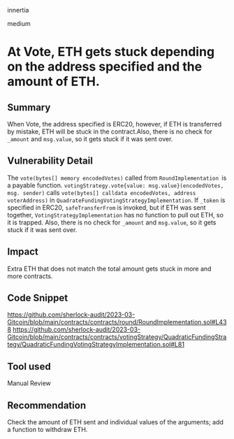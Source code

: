 innertia

medium

# At Vote, ETH gets stuck depending on the address specified and the amount of ETH.

## Summary
When Vote, the address specified is ERC20, however, if ETH is transferred by mistake, ETH will be stuck in the contract.Also, there is no check for `_amount` and `msg.value`, so it gets stuck if it was sent over.
## Vulnerability Detail
The `vote(bytes[] memory encodedVotes)` called from `RoundImplementation `is a payable function. `votingStrategy.vote{value: msg.value}(encodedVotes, msg. sender)` calls `vote(bytes[] calldata encodedVotes, address voterAddress)` in `QuadrateFundingVotingStrategyImplementation`.
If `_token` is specified in ERC20, `safeTransferFrom` is invoked, but if ETH was sent together, `VotingStrategyImplementation` has no function to pull out ETH, so it is trapped.
Also, there is no check for `_amount` and `msg.value`, so it gets stuck if it was sent over.
## Impact
Extra ETH that does not match the total amount gets stuck in more and more contracts.
## Code Snippet
https://github.com/sherlock-audit/2023-03-Gitcoin/blob/main/contracts/contracts/round/RoundImplementation.sol#L438
https://github.com/sherlock-audit/2023-03-Gitcoin/blob/main/contracts/contracts/votingStrategy/QuadraticFundingStrategy/QuadraticFundingVotingStrategyImplementation.sol#L81
## Tool used

Manual Review

## Recommendation
Check the amount of ETH sent  and individual values of the arguments; add a function to withdraw ETH.
